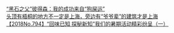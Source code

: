   
[“黑石之父”彼得森：我的成功来自“狗屎运”](http://www.dianyue.me/archives/902/53hijvzkxsxx3ro8/)  
[头顶有梧桐的地方不一定是上海，旁边有“爷爷辈”的建筑才是上海](http://www.dianyue.me/archives/856/scw6oks4a4lfxym3/)  
[【2018No.794】“回味已知 探秘新知”我们的暑期活动精彩纷呈（一）](http://www.dianyue.me/archives/122/l95ouj3plnaqj0tr/)